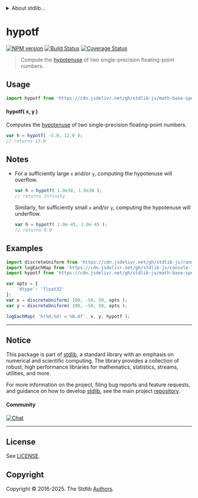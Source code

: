 <!--

@license Apache-2.0

Copyright (c) 2025 The Stdlib Authors.

Licensed under the Apache License, Version 2.0 (the "License");
you may not use this file except in compliance with the License.
You may obtain a copy of the License at

   http://www.apache.org/licenses/LICENSE-2.0

Unless required by applicable law or agreed to in writing, software
distributed under the License is distributed on an "AS IS" BASIS,
WITHOUT WARRANTIES OR CONDITIONS OF ANY KIND, either express or implied.
See the License for the specific language governing permissions and
limitations under the License.

-->


<details>
  <summary>
    About stdlib...
  </summary>
  <p>We believe in a future in which the web is a preferred environment for numerical computation. To help realize this future, we've built stdlib. stdlib is a standard library, with an emphasis on numerical and scientific computation, written in JavaScript (and C) for execution in browsers and in Node.js.</p>
  <p>The library is fully decomposable, being architected in such a way that you can swap out and mix and match APIs and functionality to cater to your exact preferences and use cases.</p>
  <p>When you use stdlib, you can be absolutely certain that you are using the most thorough, rigorous, well-written, studied, documented, tested, measured, and high-quality code out there.</p>
  <p>To join us in bringing numerical computing to the web, get started by checking us out on <a href="https://github.com/stdlib-js/stdlib">GitHub</a>, and please consider <a href="https://opencollective.com/stdlib">financially supporting stdlib</a>. We greatly appreciate your continued support!</p>
</details>

# hypotf

[![NPM version][npm-image]][npm-url] [![Build Status][test-image]][test-url] [![Coverage Status][coverage-image]][coverage-url] <!-- [![dependencies][dependencies-image]][dependencies-url] -->

> Compute the [hypotenuse][hypotenuse] of two single-precision floating-point numbers.

<!-- Section to include introductory text. Make sure to keep an empty line after the intro `section` element and another before the `/section` close. -->

<section class="intro">

</section>

<!-- /.intro -->

<!-- Package usage documentation. -->



<section class="usage">

## Usage

```javascript
import hypotf from 'https://cdn.jsdelivr.net/gh/stdlib-js/math-base-special-fast-hypotf@deno/mod.js';
```

#### hypotf( x, y )

Computes the [hypotenuse][hypotenuse] of two single-precision floating-point numbers.

```javascript
var h = hypotf( -5.0, 12.0 );
// returns 13.0
```

</section>

<!-- /.usage -->

<!-- Package usage notes. Make sure to keep an empty line after the `section` element and another before the `/section` close. -->

<section class="notes">

## Notes

-   For a sufficiently large `x` and/or `y`, computing the hypotenuse will overflow.

    ```javascript
    var h = hypotf( 1.0e38, 1.0e38 );
    // returns Infinity
    ```

    Similarly, for sufficiently small `x` and/or `y`, computing the hypotenuse will underflow.

    ```javascript
    var h = hypotf( 1.0e-45, 1.0e-45 );
    // returns 0.0
    ```

</section>

<!-- /.notes -->

<!-- Package usage examples. -->

<section class="examples">

## Examples

<!-- eslint no-undef: "error" -->

```javascript
import discreteUniform from 'https://cdn.jsdelivr.net/gh/stdlib-js/random-array-discrete-uniform@deno/mod.js';
import logEachMap from 'https://cdn.jsdelivr.net/gh/stdlib-js/console-log-each-map@deno/mod.js';
import hypotf from 'https://cdn.jsdelivr.net/gh/stdlib-js/math-base-special-fast-hypotf@deno/mod.js';

var opts = {
    'dtype': 'float32'
};
var x = discreteUniform( 100, -50, 50, opts );
var y = discreteUniform( 100, -50, 50, opts );

logEachMap( 'h(%d,%d) = %0.4f', x, y, hypotf );
```

</section>

<!-- /.examples -->

<!-- C interface documentation. -->



<!-- Section to include cited references. If references are included, add a horizontal rule *before* the section. Make sure to keep an empty line after the `section` element and another before the `/section` close. -->

<section class="references">

</section>

<!-- /.references -->

<!-- Section for related `stdlib` packages. Do not manually edit this section, as it is automatically populated. -->

<section class="related">


</section>

<!-- /.related -->

<!-- Section for all links. Make sure to keep an empty line after the `section` element and another before the `/section` close. -->


<section class="main-repo" >

* * *

## Notice

This package is part of [stdlib][stdlib], a standard library with an emphasis on numerical and scientific computing. The library provides a collection of robust, high performance libraries for mathematics, statistics, streams, utilities, and more.

For more information on the project, filing bug reports and feature requests, and guidance on how to develop [stdlib][stdlib], see the main project [repository][stdlib].

#### Community

[![Chat][chat-image]][chat-url]

---

## License

See [LICENSE][stdlib-license].


## Copyright

Copyright &copy; 2016-2025. The Stdlib [Authors][stdlib-authors].

</section>

<!-- /.stdlib -->

<!-- Section for all links. Make sure to keep an empty line after the `section` element and another before the `/section` close. -->

<section class="links">

[npm-image]: http://img.shields.io/npm/v/@stdlib/math-base-special-fast-hypotf.svg
[npm-url]: https://npmjs.org/package/@stdlib/math-base-special-fast-hypotf

[test-image]: https://github.com/stdlib-js/math-base-special-fast-hypotf/actions/workflows/test.yml/badge.svg?branch=main
[test-url]: https://github.com/stdlib-js/math-base-special-fast-hypotf/actions/workflows/test.yml?query=branch:main

[coverage-image]: https://img.shields.io/codecov/c/github/stdlib-js/math-base-special-fast-hypotf/main.svg
[coverage-url]: https://codecov.io/github/stdlib-js/math-base-special-fast-hypotf?branch=main

<!--

[dependencies-image]: https://img.shields.io/david/stdlib-js/math-base-special-fast-hypotf.svg
[dependencies-url]: https://david-dm.org/stdlib-js/math-base-special-fast-hypotf/main

-->

[chat-image]: https://img.shields.io/gitter/room/stdlib-js/stdlib.svg
[chat-url]: https://app.gitter.im/#/room/#stdlib-js_stdlib:gitter.im

[stdlib]: https://github.com/stdlib-js/stdlib

[stdlib-authors]: https://github.com/stdlib-js/stdlib/graphs/contributors

[umd]: https://github.com/umdjs/umd
[es-module]: https://developer.mozilla.org/en-US/docs/Web/JavaScript/Guide/Modules

[deno-url]: https://github.com/stdlib-js/math-base-special-fast-hypotf/tree/deno
[deno-readme]: https://github.com/stdlib-js/math-base-special-fast-hypotf/blob/deno/README.md
[umd-url]: https://github.com/stdlib-js/math-base-special-fast-hypotf/tree/umd
[umd-readme]: https://github.com/stdlib-js/math-base-special-fast-hypotf/blob/umd/README.md
[esm-url]: https://github.com/stdlib-js/math-base-special-fast-hypotf/tree/esm
[esm-readme]: https://github.com/stdlib-js/math-base-special-fast-hypotf/blob/esm/README.md
[branches-url]: https://github.com/stdlib-js/math-base-special-fast-hypotf/blob/main/branches.md

[stdlib-license]: https://raw.githubusercontent.com/stdlib-js/math-base-special-fast-hypotf/main/LICENSE

[hypotenuse]: https://en.wikipedia.org/wiki/Pythagorean_theorem


</section>

<!-- /.links -->

